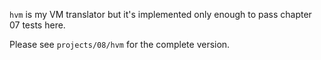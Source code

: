 `hvm` is my VM translator but it's implemented only enough to pass chapter 07 tests here.

Please see `projects/08/hvm` for the complete version.
